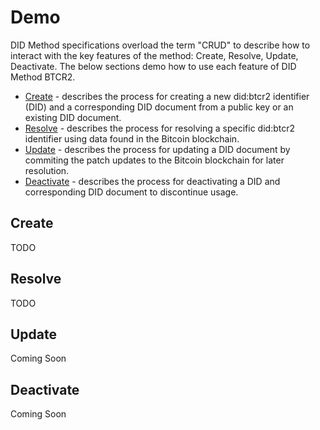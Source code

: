 # Demo

DID Method specifications overload the term "CRUD" to describe how to interact
with the key features of the method: Create, Resolve, Update, Deactivate.
The below sections demo how to use each feature of DID Method BTCR2. 

* [Create](#create) - describes the process for creating a new did:btcr2 identifier (DID)
  and a corresponding DID document from a public key or an existing DID document.
* [Resolve](#resolve) - describes the process for resolving a specific did:btcr2 identifier
  using data found in the Bitcoin blockchain.
* [Update](#update) - describes the process for updating a DID document by commiting the
  patch updates to the Bitcoin blockchain for later resolution.
* [Deactivate](#deactivate) - describes the process for deactivating a DID and corresponding
  DID document to discontinue usage.

## Create

TODO

## Resolve

TODO

## Update

Coming Soon

## Deactivate

Coming Soon